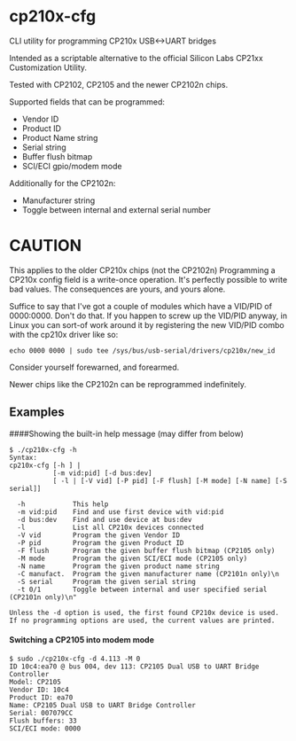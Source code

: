 # cp210x-cfg
CLI utility for programming CP210x USB&lt;-&gt;UART bridges

Intended as a scriptable alternative to the official Silicon Labs CP21xx Customization Utility.

Tested with CP2102, CP2105 and the newer CP2102n chips.

Supported fields that can be programmed:
  - Vendor ID
  - Product ID
  - Product Name string
  - Serial string
  - Buffer flush bitmap
  - SCI/ECI gpio/modem mode

Additionally for the CP2102n:
  - Manufacturer string
  - Toggle between internal and external serial number

# CAUTION
This applies to the older CP210x chips (not the CP2102n)
Programming a CP210x config field is a write-once operation. It's perfectly possible to write bad values.
The consequences are yours, and yours alone.


Suffice to say that I've got a couple of modules which have a VID/PID of 0000:0000. Don't do that.
If you happen to screw up the VID/PID anyway, in Linux you can sort-of work around it by registering the
new VID/PID combo with the cp210x driver like so:

```
echo 0000 0000 | sudo tee /sys/bus/usb-serial/drivers/cp210x/new_id
```
Consider yourself forewarned, and forearmed.

Newer chips like the CP2102n can be reprogrammed indefinitely.

## Examples
####Showing the built-in help message (may differ from below)
```
$ ./cp210x-cfg -h
Syntax:
cp210x-cfg [-h ] |
           [-m vid:pid] [-d bus:dev]
           [ -l | [-V vid] [-P pid] [-F flush] [-M mode] [-N name] [-S serial]]

  -h            This help
  -m vid:pid    Find and use first device with vid:pid
  -d bus:dev    Find and use device at bus:dev
  -l            List all CP210x devices connected
  -V vid        Program the given Vendor ID
  -P pid        Program the given Product ID
  -F flush      Program the given buffer flush bitmap (CP2105 only)
  -M mode       Program the given SCI/ECI mode (CP2105 only)
  -N name       Program the given product name string
  -C manufact.  Program the given manufacturer name (CP2101n only)\n
  -S serial     Program the given serial string
  -t 0/1        Toggle between internal and user specified serial (CP2101n only)\n"

Unless the -d option is used, the first found CP210x device is used.
If no programming options are used, the current values are printed.
```

#### Switching a CP2105 into modem mode
```
$ sudo ./cp210x-cfg -d 4.113 -M 0
ID 10c4:ea70 @ bus 004, dev 113: CP2105 Dual USB to UART Bridge Controller
Model: CP2105
Vendor ID: 10c4
Product ID: ea70
Name: CP2105 Dual USB to UART Bridge Controller
Serial: 007079CC
Flush buffers: 33
SCI/ECI mode: 0000

```

